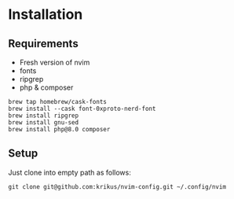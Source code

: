 # Installation
## Requirements
- Fresh version of nvim
- fonts
- ripgrep
- php & composer

```
brew tap homebrew/cask-fonts
brew install --cask font-0xproto-nerd-font
brew install ripgrep
brew install gnu-sed
brew install php@8.0 composer
```

## Setup
Just clone into empty path as follows:
```
git clone git@github.com:krikus/nvim-config.git ~/.config/nvim
```
